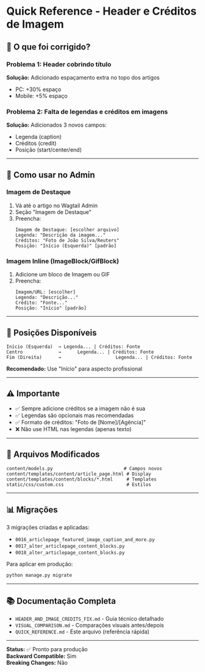 # Quick Reference - Header e Créditos de Imagem

## 🎯 O que foi corrigido?

### Problema 1: Header cobrindo título
**Solução:** Adicionado espaçamento extra no topo dos artigos
- PC: +30% espaço
- Mobile: +5% espaço

### Problema 2: Falta de legendas e créditos em imagens
**Solução:** Adicionados 3 novos campos:
- Legenda (caption)
- Créditos (credit)  
- Posição (start/center/end)

---

## 📝 Como usar no Admin

### Imagem de Destaque

1. Vá até o artigo no Wagtail Admin
2. Seção "Imagem de Destaque"
3. Preencha:
   ```
   Imagem de Destaque: [escolher arquivo]
   Legenda: "Descrição da imagem..."
   Créditos: "Foto de João Silva/Reuters"
   Posição: "Início (Esquerda)" [padrão]
   ```

### Imagem Inline (ImageBlock/GifBlock)

1. Adicione um bloco de Imagem ou GIF
2. Preencha:
   ```
   Imagem/URL: [escolher]
   Legenda: "Descrição..."
   Crédito: "Fonte..."
   Posição: "Início" [padrão]
   ```

---

## 🎨 Posições Disponíveis

```
Início (Esquerda)  → Legenda... | Créditos: Fonte
Centro             →      Legenda... | Créditos: Fonte
Fim (Direita)      →                    Legenda... | Créditos: Fonte
```

**Recomendado:** Use "Início" para aspecto profissional

---

## ⚠️ Importante

- ✅ Sempre adicione créditos se a imagem não é sua
- ✅ Legendas são opcionais mas recomendadas
- ✅ Formato de créditos: "Foto de [Nome]/[Agência]"
- ❌ Não use HTML nas legendas (apenas texto)

---

## 🔧 Arquivos Modificados

```
content/models.py                          # Campos novos
content/templates/content/article_page.html # Display
content/templates/content/blocks/*.html     # Templates
static/css/custom.css                       # Estilos
```

---

## 📊 Migrações

3 migrações criadas e aplicadas:
- `0016_articlepage_featured_image_caption_and_more.py`
- `0017_alter_articlepage_content_blocks.py`
- `0018_alter_articlepage_content_blocks.py`

Para aplicar em produção:
```bash
python manage.py migrate
```

---

## 📚 Documentação Completa

- `HEADER_AND_IMAGE_CREDITS_FIX.md` - Guia técnico detalhado
- `VISUAL_COMPARISON.md` - Comparações visuais antes/depois
- `QUICK_REFERENCE.md` - Este arquivo (referência rápida)

---

**Status:** ✅ Pronto para produção  
**Backward Compatible:** Sim  
**Breaking Changes:** Não

